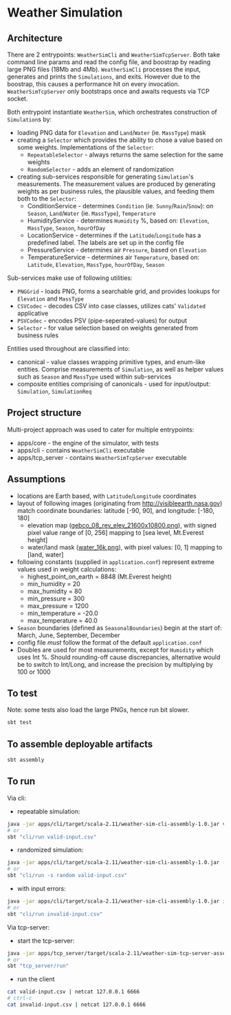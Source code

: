 Weather Simulation
==================

Architecture
------------

There are 2 entrypoints: `WeatherSimCli` and `WeatherSimTcpServer`. Both take command line params and read the config file, and boostrap by reading large PNG files (18Mb and 4Mb). `WeatherSimCli` processes the input, generates and prints the `Simulations`, and exits. However due to the boostrap, this causes a performance hit on every invocation. `WeatherSimTcpServer` only bootstraps once and awaits requests via TCP socket.

Both entrypoint instantiate `WeatherSim`, which orchestrates construction of `Simulation`s by:

* loading PNG data for `Elevation` and `Land`/`Water` (ie. `MassType`) mask
* creating a `Selector` which provides the ability to chose a value based on some weights. Implementations of the `Selector`:
  * `RepeatableSelector` - always returns the same selection for the same weights
  * `RandomSelector` - adds an element of randomization 
* creating sub-services responsible for generating `Simulation`'s measurements. The measurement values are produced by generating weights as per business rules, the plausible values, and feeding them both to the `Selector`:
  * ConditionService - determines `Condition` (ie. `Sunny`/`Rain`/`Snow`): on `Season`, `Land`/`Water` (ie. `MassType`), `Temperature` 
  * HumidityService - determines `Humidity` %, based on: `Elevation`, `MassType`, `Season`, `hourOfDay`
  * LocationService - determines if the `Latitude`/`Longitude` has a predefined label. The labels are set up in the config file
  * PressureService - determines air `Pressure`, based on `Elevation`
  * TemperatureService - determines air `Temperature`, based on: `Latitude`, `Elevation`, `MassType`, `hourOfDay`, `Season`

Sub-services make use of following utilities:

* `PNGGrid` - loads PNG, forms a searchable grid, and provides lookups for `Elevation` and `MassType`
* `CSVCodec` - decodes CSV into case classes, utilizes cats' `Validated` applicative
* `PSVCodec` - encodes PSV (pipe-seperated-values) for output
* `Selector` - for value selection based on weights generated from business rules

Entities used throughout are classified into:

* canonical - value classes wrapping primitive types, and enum-like entities. Comprise measurements of `Simulation`, as well as helper values such as `Season` and `MassType` used within sub-services
* composite entities comprising of canonicals - used for input/output: `Simulation`, `SimulationReq`


Project structure
-----------------

Multi-project approach was used to cater for multiple entrypoints:

* apps/core - the engine of the simulator, with tests
* apps/cli - contains `WeatherSimCli` executable
* apps/tcp_server - contains `WeatherSimTcpServer` executable


Assumptions
-----------

* locations are Earth based, with `Latitude`/`Longitude` coordinates
* layout of following images (originating from http://visibleearth.nasa.gov) match coordinate boundaries: latitude [-90, 90], and longitude: [-180, 180]
  * elevation map ([gebco_08_rev_elev_21600x10800.png](apps/core/src/main/resources/gebco_08_rev_elev_21600x10800.png)), with signed pixel value range of [0, 256] mapping to [sea level, Mt.Everest height]
  * water/land mask ([water_16k.png](apps/core/src/main/resources/water_16k.png)), with pixel values: [0, 1] mapping to [land, water]
* following constants (supplied in `application.conf`) represent extreme values used in weight calculations:
  * highest_point_on_earth = 8848 (Mt.Everest height)
  * min_humidity = 20
  * max_humidity = 80
  * min_pressure = 300
  * max_pressure = 1200
  * min_temperature = -20.0
  * max_temperature = 40.0
* `Season` boundaries (defined as `SeasonalBoundaries`) begin at the start of: March, June, September, December
* config file *must* follow the format of the default `application.conf`
* Doubles are used for most measurements, except for `Humidity` which uses Int %. Should rounding-off cause discrepancies, alternative would be to switch to Int/Long, and increase the precision by multiplying by 100 or 1000 


To test
-------

Note: some tests also load the large PNGs, hence run bit slower. 
```bash
sbt test
```

To assemble deployable artifacts
--------------------------------
```bash
sbt assembly
```

To run
------

Via cli:

* repeatable simulation:
```bash
java -jar apps/cli/target/scala-2.11/weather-sim-cli-assembly-1.0.jar valid-input.csv
# or
sbt "cli/run valid-input.csv"
```
    
* randomized simulation:
```bash
java -jar apps/cli/target/scala-2.11/weather-sim-cli-assembly-1.0.jar -s random valid-input.csv
# or
sbt "cli/run -s random valid-input.csv"
```

* with input errors:
```bash
java -jar apps/cli/target/scala-2.11/weather-sim-cli-assembly-1.0.jar invalid-input.csv
# or
sbt "cli/run invalid-input.csv"
```

Via tcp-server:

* start the tcp-server:
```bash
java -jar apps/tcp_server/target/scala-2.11/weather-sim-tcp-server-assembly-1.0.jar
# or
sbt "tcp_server/run"
```    

* run the client
```bash    
cat valid-input.csv | netcat 127.0.0.1 6666
# ctrl-c
cat invalid-input.csv | netcat 127.0.0.1 6666
```

